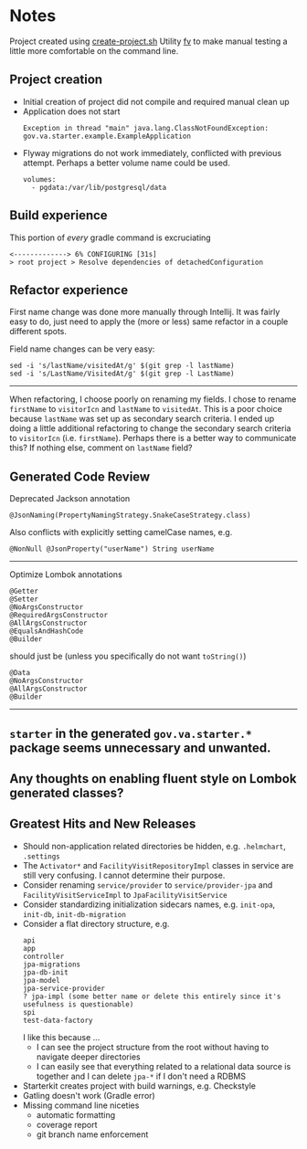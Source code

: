 # Notes

Project created using [create-project.sh](create-project.sh)
Utility [fv](fv) to make manual testing a little more comfortable on the command line.

## Project creation
- Initial creation of project did not compile and required manual clean up
- Application does not start
  ```
  Exception in thread "main" java.lang.ClassNotFoundException: gov.va.starter.example.ExampleApplication
  ```
- Flyway migrations do not work immediately, conflicted with previous attempt. Perhaps a better volume name could be used.
  ```
  volumes:
    - pgdata:/var/lib/postgresql/data
  ```

## Build experience

This portion of _every_ gradle command is excruciating
```
<-------------> 6% CONFIGURING [31s]
> root project > Resolve dependencies of detachedConfiguration
```

## Refactor experience
First name change was done more manually through Intellij. It was fairly easy to do, just need to apply the (more or less) same refactor in a couple different spots. 

Field name changes can be very easy:
```
sed -i 's/lastName/visitedAt/g' $(git grep -l lastName)
sed -i 's/LastName/VisitedAt/g' $(git grep -l LastName)
```
---
When refactoring, I choose poorly on renaming my fields. 
I chose to rename `firstName` to `visitorIcn` and `lastName` to `visitedAt`. 
This is a poor choice because `lastName` was set up as secondary search criteria.
I ended up doing a little additional refactoring to change the secondary search criteria to `visitorIcn` (i.e. `firstName`).
Perhaps there is a better way to communicate this? If nothing else, comment on `lastName` field?

## Generated Code Review
Deprecated Jackson annotation
```
@JsonNaming(PropertyNamingStrategy.SnakeCaseStrategy.class)
```
Also conflicts with explicitly setting camelCase names, e.g. 
```
@NonNull @JsonProperty("userName") String userName
```
---
Optimize Lombok annotations
```
@Getter
@Setter
@NoArgsConstructor
@RequiredArgsConstructor
@AllArgsConstructor
@EqualsAndHashCode
@Builder
```
should just be (unless you specifically do not want `toString()`)
```
@Data
@NoArgsConstructor
@AllArgsConstructor
@Builder
```
---
`starter` in the generated `gov.va.starter.*` package seems unnecessary and unwanted. 
---
Any thoughts on enabling fluent style on Lombok generated classes?
---

## Greatest Hits and New Releases
- Should non-application related directories be hidden, e.g. `.helmchart`, `.settings`
- The `Activator*` and `FacilityVisitRepositoryImpl` classes in service are still very confusing. I cannot determine their purpose.
- Consider renaming `service/provider` to `service/provider-jpa` and `FacilityVisitServiceImpl` to `JpaFacilityVisitService`
- Consider standardizing initialization sidecars names, e.g. `init-opa`, `init-db`, `init-db-migration`
- Consider a flat directory structure, e.g.
  ```
  api
  app
  controller
  jpa-migrations
  jpa-db-init
  jpa-model
  jpa-service-provider
  ? jpa-impl (some better name or delete this entirely since it's usefulness is questionable)
  spi
  test-data-factory
  ```
  I like this because ...
  - I can see the project structure from the root without having to navigate deeper directories
  - I can easily see that everything related to a relational data source is together and I can delete `jpa-*` if I don't need a RDBMS
- Starterkit creates project with build warnings, e.g. Checkstyle
- Gatling doesn't work (Gradle error)
- Missing command line niceties
  - automatic formatting
  - coverage report
  - git branch name enforcement